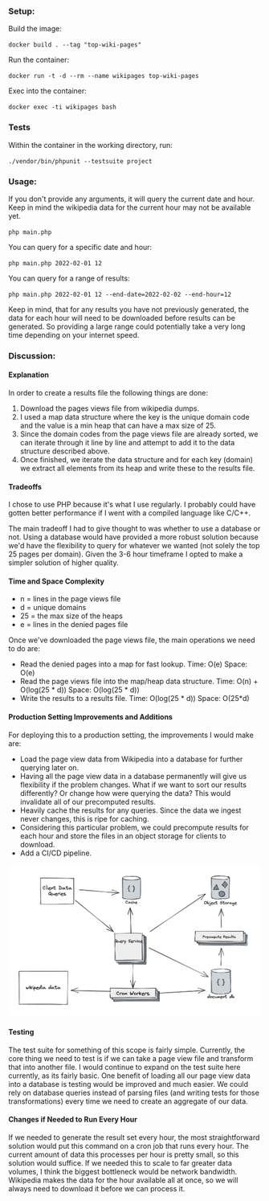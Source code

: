 ### Setup:

Build the image:

`docker build . --tag "top-wiki-pages"`

Run the container:

`docker run -t -d --rm --name wikipages top-wiki-pages `

Exec into the container:

`docker exec -ti wikipages bash`

### Tests

Within the container in the working directory, run:

`./vendor/bin/phpunit --testsuite project`

### Usage:

If you don't provide any arguments, it will query the current date and hour. Keep in mind the wikipedia data for the current hour may not be available yet.

`php main.php`

You can query for a specific date and hour:

`php main.php 2022-02-01 12`

You can query for a range of results:

`php main.php 2022-02-01 12 --end-date=2022-02-02 --end-hour=12` 

Keep in mind, that for any results you have not previously generated, the data for each hour will need to be downloaded before results can be generated. So providing a large range could potentially take a very long time depending on your internet speed.

### Discussion:
#### Explanation
In order to create a results file the following things are done:
1. Download the pages views file from wikipedia dumps.
2. I used a map data structure where the key is the unique domain code and the value is a min heap that can have a max size of 25.
3. Since the domain codes from the page views file are already sorted, we can iterate through it line by line and attempt to add it to the data structure described above.
4. Once finished, we iterate the data structure and for each key (domain) we extract all elements from its heap and write these to the results file.

#### Tradeoffs
I chose to use PHP because it's what I use regularly. I probably could have gotten better performance if I went with a compiled language
like C/C++. 

The main tradeoff I had to give thought to was whether to use a database or not. Using a database would have provided a more
robust solution because we'd have the flexibility to query for whatever we wanted (not solely the top 25 pages per domain). 
Given the 3-6 hour timeframe I opted to make a simpler solution of higher quality.

#### Time and Space Complexity
- n = lines in the page views file
- d = unique domains
- 25 = the max size of the heaps
- e = lines in the denied pages file

Once we've downloaded the page views file, the main operations we need to do are:
- Read the denied pages into a map for fast lookup. Time: O(e) Space: O(e)
- Read the page views file into the map/heap data structure. Time: O(n) + O(log(25 * d)) Space: O(log(25 * d))
- Write the results to a results file. Time: O(log(25 * d)) Space: O(25*d)

#### Production Setting Improvements and Additions
For deploying this to a production setting, the improvements I would make are:
- Load the page view data from Wikipedia into a database for further querying later on.
- Having all the page view data in a database permanently will give us flexibility if the problem changes. What if we want to sort our results differently? Or change how were querying the data? This would invalidate all of our precomputed results.
- Heavily cache the results for any queries. Since the data we ingest never changes, this is ripe for caching.
- Considering this particular problem, we could precompute results for each hour and store the files in an object storage for clients to download.
- Add a CI/CD pipeline.

![design](design.png)

#### Testing
The test suite for something of this scope is fairly simple. Currently, the core thing
we need to test is if we can take a page view file and transform that into another file.
I would continue to expand on the test suite here currently, as its fairly basic.
One benefit of loading all our page view data into a database is testing would be
improved and much easier. We could rely on database queries instead of parsing files (and writing 
tests for those transformations) every time we need to create an
aggregate of our data.

#### Changes if Needed to Run Every Hour
If we needed to generate the result set every hour, the most straightforward solution
would put this command on a cron job that runs every hour. The current amount of data
this processes per hour is pretty small, so this solution would suffice. If we needed 
this to scale to far greater data volumes, I think the biggest bottleneck would be
network bandwidth. Wikipedia makes the data for the hour available all at once, so we will
always need to download it before we can process it.
